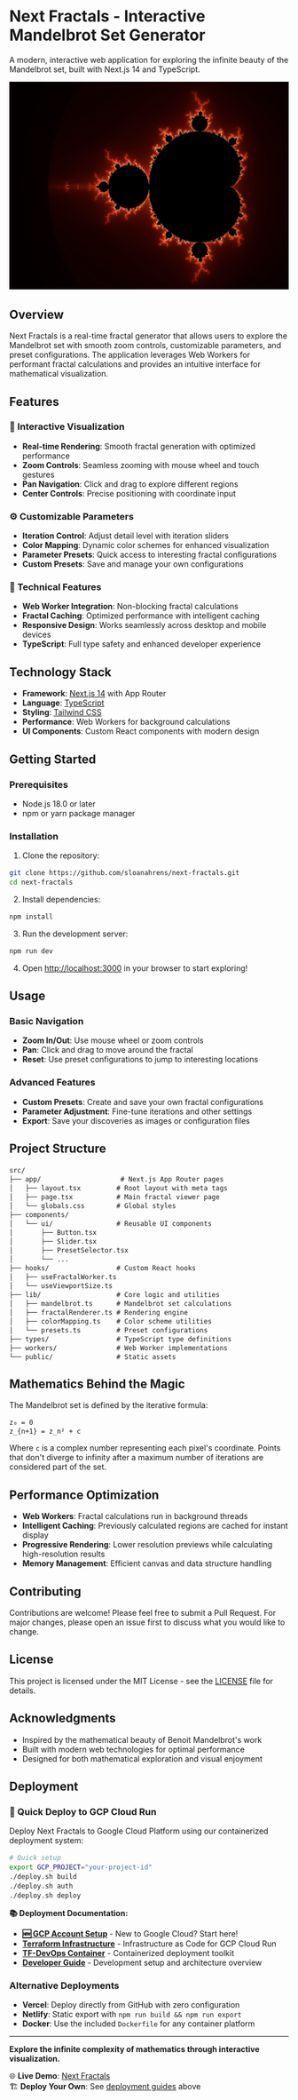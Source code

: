 # Next Fractals - Interactive Mandelbrot Set Generator

A modern, interactive web application for exploring the infinite beauty of the Mandelbrot set, built with Next.js 14 and TypeScript.

![Next Fractals Preview](public/fractal-preview.png)

## Overview

Next Fractals is a real-time fractal generator that allows users to explore the Mandelbrot set with smooth zoom controls, customizable parameters, and preset configurations. The application leverages Web Workers for performant fractal calculations and provides an intuitive interface for mathematical visualization.

## Features

### 🎨 Interactive Visualization
- **Real-time Rendering**: Smooth fractal generation with optimized performance
- **Zoom Controls**: Seamless zooming with mouse wheel and touch gestures
- **Pan Navigation**: Click and drag to explore different regions
- **Center Controls**: Precise positioning with coordinate input

### ⚙️ Customizable Parameters
- **Iteration Control**: Adjust detail level with iteration sliders
- **Color Mapping**: Dynamic color schemes for enhanced visualization
- **Parameter Presets**: Quick access to interesting fractal configurations
- **Custom Presets**: Save and manage your own configurations

### 🚀 Technical Features
- **Web Worker Integration**: Non-blocking fractal calculations
- **Fractal Caching**: Optimized performance with intelligent caching
- **Responsive Design**: Works seamlessly across desktop and mobile devices
- **TypeScript**: Full type safety and enhanced developer experience

## Technology Stack

- **Framework**: [Next.js 14](https://nextjs.org/) with App Router
- **Language**: [TypeScript](https://www.typescriptlang.org/)
- **Styling**: [Tailwind CSS](https://tailwindcss.com/)
- **Performance**: Web Workers for background calculations
- **UI Components**: Custom React components with modern design

## Getting Started

### Prerequisites

- Node.js 18.0 or later
- npm or yarn package manager

### Installation

1. Clone the repository:
```bash
git clone https://github.com/sloanahrens/next-fractals.git
cd next-fractals
```

2. Install dependencies:
```bash
npm install
```

3. Run the development server:
```bash
npm run dev
```

4. Open [http://localhost:3000](http://localhost:3000) in your browser to start exploring!

## Usage

### Basic Navigation
- **Zoom In/Out**: Use mouse wheel or zoom controls
- **Pan**: Click and drag to move around the fractal
- **Reset**: Use preset configurations to jump to interesting locations

### Advanced Features
- **Custom Presets**: Create and save your own fractal configurations
- **Parameter Adjustment**: Fine-tune iterations and other settings
- **Export**: Save your discoveries as images or configuration files

## Project Structure

```
src/
├── app/                    # Next.js App Router pages
│   ├── layout.tsx         # Root layout with meta tags
│   ├── page.tsx           # Main fractal viewer page
│   └── globals.css        # Global styles
├── components/
│   └── ui/                # Reusable UI components
│       ├── Button.tsx
│       ├── Slider.tsx
│       ├── PresetSelector.tsx
│       └── ...
├── hooks/                 # Custom React hooks
│   ├── useFractalWorker.ts
│   └── useViewportSize.ts
├── lib/                   # Core logic and utilities
│   ├── mandelbrot.ts      # Mandelbrot set calculations
│   ├── fractalRenderer.ts # Rendering engine
│   ├── colorMapping.ts    # Color scheme utilities
│   └── presets.ts         # Preset configurations
├── types/                 # TypeScript type definitions
├── workers/               # Web Worker implementations
└── public/                # Static assets
```

## Mathematics Behind the Magic

The Mandelbrot set is defined by the iterative formula:

```
z₀ = 0
z_{n+1} = z_n² + c
```

Where `c` is a complex number representing each pixel's coordinate. Points that don't diverge to infinity after a maximum number of iterations are considered part of the set.

## Performance Optimization

- **Web Workers**: Fractal calculations run in background threads
- **Intelligent Caching**: Previously calculated regions are cached for instant display
- **Progressive Rendering**: Lower resolution previews while calculating high-resolution results
- **Memory Management**: Efficient canvas and data structure handling

## Contributing

Contributions are welcome! Please feel free to submit a Pull Request. For major changes, please open an issue first to discuss what you would like to change.

## License

This project is licensed under the MIT License - see the [LICENSE](LICENSE) file for details.

## Acknowledgments

- Inspired by the mathematical beauty of Benoit Mandelbrot's work
- Built with modern web technologies for optimal performance
- Designed for both mathematical exploration and visual enjoyment

## Deployment

### 🚀 Quick Deploy to GCP Cloud Run

Deploy Next Fractals to Google Cloud Platform using our containerized deployment system:

```bash
# Quick setup
export GCP_PROJECT="your-project-id"
./deploy.sh build
./deploy.sh auth
./deploy.sh deploy
```

**📚 Deployment Documentation:**
- **[🆕 GCP Account Setup](docs/GCP_SETUP.md)** - New to Google Cloud? Start here!
- **[Terraform Infrastructure](terraform/README.md)** - Infrastructure as Code for GCP Cloud Run
- **[TF-DevOps Container](tf-devops/README.md)** - Containerized deployment toolkit
- **[Developer Guide](CLAUDE.md)** - Development setup and architecture overview

### Alternative Deployments

- **Vercel**: Deploy directly from GitHub with zero configuration
- **Netlify**: Static export with `npm run build && npm run export`
- **Docker**: Use the included `Dockerfile` for any container platform

---

**Explore the infinite complexity of mathematics through interactive visualization.**

🌐 **Live Demo**: [Next Fractals](https://nextjs-fractals.netlify.app/)  
🏗️ **Deploy Your Own**: See [deployment guides](terraform/README.md) above
